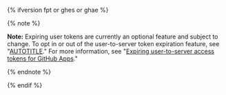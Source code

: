 {% ifversion fpt or ghes or ghae %}

{% note %}

**Note:** Expiring user tokens are currently an optional feature and subject to change. To opt in or out of the user-to-server token expiration feature, see "[AUTOTITLE](/apps/maintaining-github-apps/activating-optional-features-for-apps)." For more information, see "[Expiring user-to-server access tokens for GitHub Apps](https://developer.github.com/changes/2020-04-30-expiring-user-to-server-access-tokens-for-github-apps)."

{% endnote %}

{% endif %}
